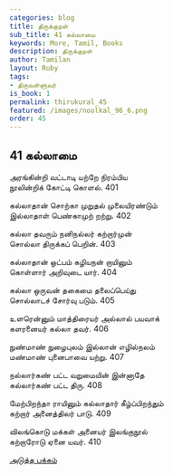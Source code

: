 ```yaml
---
categories: blog
title: திருக்குறள்
sub_title: 41 கல்லாமை
keywords: More, Tamil, Books
description: திருக்குறள்
author: Tamilan
layout: Ruby
tags:
- திருவள்ளுவர்
is_book: 1
permalink: thirukural_45
featured: /images/noolkal_96_6.png
order: 45
---
```

## 41 கல்லாமை

அரங்கின்றி வட்டாடி யற்றே நிரம்பிய  
நூலின்றிக் கோட்டி கொளல். 401

கல்லாதான் சொற்கா முறுதல் முலையிரண்டும்  
இல்லாதாள் பெண்காமுற் றற்று. 402

கல்லா தவரும் நனிநல்லர் கற்றார்முன்  
சொல்லா திருக்கப் பெறின். 403

கல்லாதான் ஒட்பம் கழியநன் றாயினும்  
கொள்ளார் அறிவுடை யார். 404

கல்லா ஒருவன் தகைமை தலைப்பெய்து  
சொல்லாடச் சோர்வு படும். 405

உளரென்னும் மாத்திரையர் அல்லால் பயவாக்  
களரனையர் கல்லா தவர். 406

நுண்மாண் நுழைபுலம் இல்லான் எழில்நலம்  
மண்மாண் புனைபாவை யற்று. 407

நல்லார்கண் பட்ட வறுமையின் இன்னாதே  
கல்லார்கண் பட்ட திரு. 408

மேற்பிறந்தா ராயினும் கல்லாதார் கீழ்ப்பிறந்தும்  
கற்றார் அனைத்திலர் பாடு. 409

விலங்கொடு மக்கள் அனையர் இலங்குநூல்  
கற்றாரோடு ஏனை யவர். 410

[அடுத்த பக்கம்](thirukural_46)